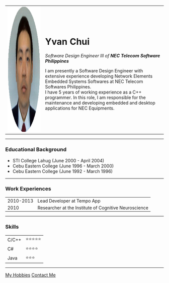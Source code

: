 <html>
    <head>
        <meta charset="utf-8">
        <title>Yvan's Personal Site</title>
    </head>
    <body>
        <table cellspacing="10">
            <tr>
                <td><img src="images/yvan.jpg" alt="yvan profile picture" height="400"></td>
                <td>
                    <h1>Yvan Chui</h1>
                    <p><em>Software Design Engineer III of <strong>NEC Telecom Software Philippines</strong></em></p>
                    <p>I am presently a Software Design Engineer with extensive experience developing Network Elements Embedded Systems Softwares at NEC Telecom Softwares Philippines. <br>I have 5 years of working experience as a C++ programmer. In this role, I am responsible for the maintenance and developing embedded and desktop applications for NEC Equipments.</p>            
                </td>
            </tr>
        </table>
        <hr size="3">
        <h3>Educational Background</h3>
        <ul>
            <li>STI College Lahug (June 2000 - April 2004)</li>
            <li>Cebu Eastern College (June 1996 - March 2000)</li>
            <li>Cebu Eastern College (June 1992 - March 1996)</li>
        </ul>
        <hr>
        <h3>Work Experiences</h3>
        <table cellspacing="10">
            <tr>
                <td>2010-2013</td>
                <td>Lead Developer at Tempo App</td>
            </tr>
            <tr>
                <td>2010</td>
                <td>Researcher at the Institute of Cognitive Neuroscience</td>
            </tr>
        </table>
        <hr>
        <h3>Skills</h3>
        <table cellspacing="10">
            <tr>
                <td>C/C++</td>
                <td>&#11088;&#11088;&#11088;&#11088;&#11088;</td>
            </tr>
            <tr>
                <td>C#</td>
                <td>&#11088;&#11088;&#11088;&#11088;</td>
            </tr>
            <tr>
                <td>Java</td>
                <td>&#11088;&#11088;&#11088;</td>
            </tr>
        </table>
        <hr>
        <a href="hobbies.html">My Hobbies</a>
        <a href="contacts.html">Contact Me</a>
    </body>
</html>
